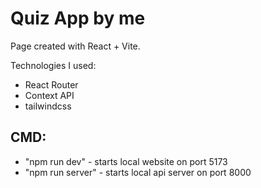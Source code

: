 # Quiz App by me

Page created with React + Vite.

Technologies I used:

-   React Router
-   Context API
-   tailwindcss

## CMD:

-   "npm run dev" - starts local website on port 5173
-   "npm run server" - starts local api server on port 8000
